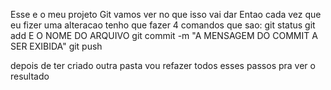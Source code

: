 Esse e o meu projeto Git
vamos ver no que isso vai dar
Entao cada vez que eu fizer uma alteracao tenho que fazer 4 comandos que sao:
git status
git add E O NOME DO ARQUIVO
git commit -m "A MENSAGEM DO COMMIT A SER EXIBIDA"
git push

depois de ter criado outra pasta vou refazer todos esses passos pra ver o resultado